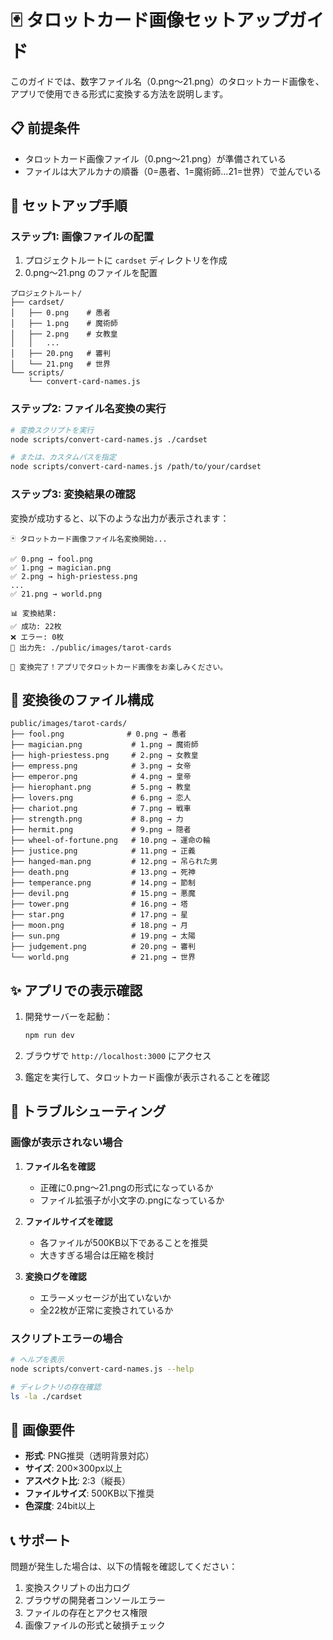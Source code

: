# 🃏 タロットカード画像セットアップガイド

このガイドでは、数字ファイル名（0.png〜21.png）のタロットカード画像を、アプリで使用できる形式に変換する方法を説明します。

## 📋 前提条件

- タロットカード画像ファイル（0.png〜21.png）が準備されている
- ファイルは大アルカナの順番（0=愚者、1=魔術師...21=世界）で並んでいる

## 🚀 セットアップ手順

### ステップ1: 画像ファイルの配置

1. プロジェクトルートに `cardset` ディレクトリを作成
2. 0.png〜21.png のファイルを配置

```
プロジェクトルート/
├── cardset/
│   ├── 0.png    # 愚者
│   ├── 1.png    # 魔術師
│   ├── 2.png    # 女教皇
│   │   ...
│   ├── 20.png   # 審判
│   └── 21.png   # 世界
└── scripts/
    └── convert-card-names.js
```

### ステップ2: ファイル名変換の実行

```bash
# 変換スクリプトを実行
node scripts/convert-card-names.js ./cardset

# または、カスタムパスを指定
node scripts/convert-card-names.js /path/to/your/cardset
```

### ステップ3: 変換結果の確認

変換が成功すると、以下のような出力が表示されます：

```
🃏 タロットカード画像ファイル名変換開始...

✅ 0.png → fool.png
✅ 1.png → magician.png
✅ 2.png → high-priestess.png
...
✅ 21.png → world.png

📊 変換結果:
✅ 成功: 22枚
❌ エラー: 0枚
📁 出力先: ./public/images/tarot-cards

🎉 変換完了！アプリでタロットカード画像をお楽しみください。
```

## 📁 変換後のファイル構成

```
public/images/tarot-cards/
├── fool.png              # 0.png → 愚者
├── magician.png           # 1.png → 魔術師
├── high-priestess.png     # 2.png → 女教皇
├── empress.png            # 3.png → 女帝
├── emperor.png            # 4.png → 皇帝
├── hierophant.png         # 5.png → 教皇
├── lovers.png             # 6.png → 恋人
├── chariot.png            # 7.png → 戦車
├── strength.png           # 8.png → 力
├── hermit.png             # 9.png → 隠者
├── wheel-of-fortune.png   # 10.png → 運命の輪
├── justice.png            # 11.png → 正義
├── hanged-man.png         # 12.png → 吊られた男
├── death.png              # 13.png → 死神
├── temperance.png         # 14.png → 節制
├── devil.png              # 15.png → 悪魔
├── tower.png              # 16.png → 塔
├── star.png               # 17.png → 星
├── moon.png               # 18.png → 月
├── sun.png                # 19.png → 太陽
├── judgement.png          # 20.png → 審判
└── world.png              # 21.png → 世界
```

## ✨ アプリでの表示確認

1. 開発サーバーを起動：
   ```bash
   npm run dev
   ```

2. ブラウザで `http://localhost:3000` にアクセス

3. 鑑定を実行して、タロットカード画像が表示されることを確認

## 🔧 トラブルシューティング

### 画像が表示されない場合

1. **ファイル名を確認**
   - 正確に0.png〜21.pngの形式になっているか
   - ファイル拡張子が小文字の.pngになっているか

2. **ファイルサイズを確認**
   - 各ファイルが500KB以下であることを推奨
   - 大きすぎる場合は圧縮を検討

3. **変換ログを確認**
   - エラーメッセージが出ていないか
   - 全22枚が正常に変換されているか

### スクリプトエラーの場合

```bash
# ヘルプを表示
node scripts/convert-card-names.js --help

# ディレクトリの存在確認
ls -la ./cardset
```

## 🎨 画像要件

- **形式**: PNG推奨（透明背景対応）
- **サイズ**: 200×300px以上
- **アスペクト比**: 2:3（縦長）
- **ファイルサイズ**: 500KB以下推奨
- **色深度**: 24bit以上

## 📞 サポート

問題が発生した場合は、以下の情報を確認してください：

1. 変換スクリプトの出力ログ
2. ブラウザの開発者コンソールエラー
3. ファイルの存在とアクセス権限
4. 画像ファイルの形式と破損チェック 